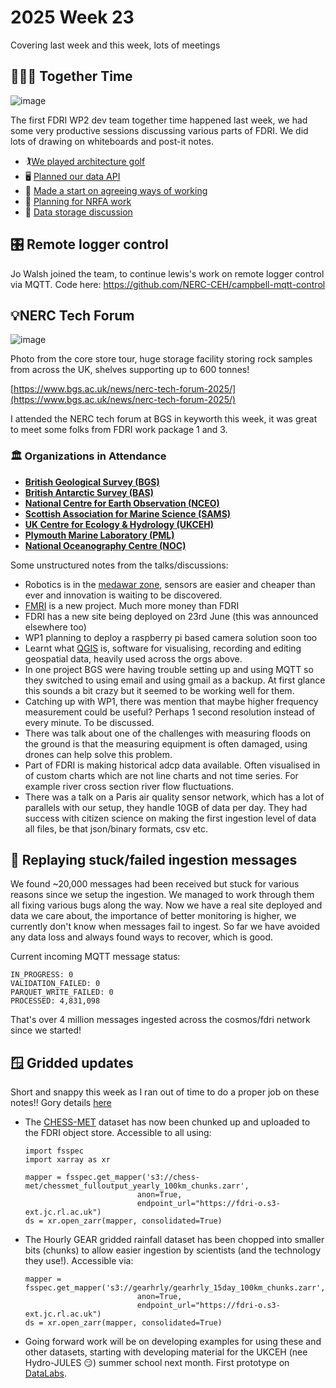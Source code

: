 # 2025 Week 23

Covering last week and this week, lots of meetings

## 🧑‍🤝‍🧑 Together Time
![image](https://github.com/user-attachments/assets/c674ed16-ec64-47e7-95c0-7bd1c7aa1b9b)

The first FDRI WP2 dev team together time happened last week, we had some very productive sessions discussing various parts of FDRI. We did lots of drawing on whiteboards and post-it notes.

- 🏌️[We played architecture golf](https://nerc-ceh.github.io/fdri_words/timeseries/discussions/20250528-architecture-golf.html)
- 🖥️ [Planned our data API](https://nerc-ceh.github.io/fdri_words/timeseries/discussions/20250528-api-planning.html)
- 👷 [Made a start on agreeing ways of working](https://nerc-ceh.github.io/fdri_words/timeseries/ways-of-working.html)
- 🌊 [Planning for NRFA work](https://nerc-ceh.github.io/fdri_words/timeseries/discussions/20250528-nrfa-planning.html)
- 🐘 [Data storage discussion](https://nerc-ceh.github.io/fdri_words/timeseries/discussions/20250529-data-storage.html)

## 🎛️ Remote logger control

Jo Walsh joined the team, to continue lewis's work on remote logger control via MQTT. Code here: https://github.com/NERC-CEH/campbell-mqtt-control


## 💡NERC Tech Forum
![image](https://github.com/user-attachments/assets/c5f1d09d-f431-43d5-be35-e5d1ab5d3565)

Photo from the core store tour, huge storage facility storing rock samples from across the UK, shelves supporting up to 600 tonnes!

[https://www.bgs.ac.uk/news/nerc-tech-forum-2025/](https://www.bgs.ac.uk/news/nerc-tech-forum-2025/)

I attended the NERC tech forum at BGS in keyworth this week, it was great to meet some folks from FDRI work package 1 and 3. 
### 🏛️ Organizations in Attendance

- **[British Geological Survey (BGS)](https://www.bgs.ac.uk/)**
- **[British Antarctic Survey (BAS)](https://www.bas.ac.uk/)**
- **[National Centre for Earth Observation (NCEO)](https://www.nceo.ac.uk/)**
- **[Scottish Association for Marine Science (SAMS)](https://www.sams.ac.uk/)**
- **[UK Centre for Ecology & Hydrology (UKCEH)](https://www.ceh.ac.uk/)**
- **[Plymouth Marine Laboratory (PML)](https://www.pml.ac.uk/)**
- **[National Oceanography Centre (NOC)](https://noc.ac.uk/)**

Some unstructured notes from the talks/discussions:
- Robotics is in the [medawar zone](https://en.wikipedia.org/wiki/Medawar_zone), sensors are easier and cheaper than ever and innovation is waiting to be discovered.
- [FMRI](https://fmri.ac.uk/) is a new project. Much more money than FDRI
- FDRI has a new site being deployed on 23rd June (this was announced elsewhere too)
- WP1 planning to deploy a raspberry pi based camera solution soon too
- Learnt what [QGIS](https://qgis.org/) is, software for visualising, recording and editing geospatial data, heavily used across the orgs above.
- In one project BGS were having trouble setting up and using MQTT so they switched to using email and using gmail as a backup. At first glance this sounds a bit crazy but it seemed to be working well for them.
- Catching up with WP1, there was mention that maybe higher frequency measurement could be useful? Perhaps 1 second resolution instead of every minute. To be discussed.
- There was talk about one of the challenges with measuring floods on the ground is that the measuring equipment is often damaged, using drones can help solve this problem.
- Part of FDRI is making historical adcp data available. Often visualised in of custom charts which are not line charts and not time series. For example river cross section river flow fluctuations.
- There was a talk on a Paris air quality sensor network, which has a lot of parallels with our setup, they handle 10GB of data per day. They had success with citizen science on making the first ingestion level of data all files, be that json/binary formats, csv etc.


## 🔁 Replaying stuck/failed ingestion messages

We found ~20,000 messages had been received but stuck for various reasons since we setup the ingestion. We managed to work through them all fixing various bugs along the way.
Now we have a real site deployed and data we care about, the importance of better monitoring is higher, we currently don't know when messages fail to ingest. So far we have avoided any data loss and always found ways to recover, which is good.

Current incoming MQTT message status:
```
IN_PROGRESS: 0
VALIDATION_FAILED: 0
PARQUET_WRITE_FAILED: 0
PROCESSED: 4,831,098
```

That's over 4 million messages ingested across the cosmos/fdri network since we started!


## 🪟 Gridded updates
Short and snappy this week as I ran out of time to do a proper job on these notes!! Gory details [here](https://github.com/orgs/NERC-CEH/projects/13/views/1?pane=issue&itemId=102907624&issue=NERC-CEH%7Cdri_gridded_data%7C40) 
- The [CHESS-MET](https://catalogue.ceh.ac.uk/documents/835a50df-e74f-4bfb-b593-804fd61d5eab) dataset has now been chunked up and uploaded to the FDRI object store. Accessible to all using:
  ```
  import fsspec
  import xarray as xr
  
  mapper = fsspec.get_mapper('s3://chess-met/chessmet_fulloutput_yearly_100km_chunks.zarr', 
                           anon=True, 
                           endpoint_url="https://fdri-o.s3-ext.jc.rl.ac.uk")
  ds = xr.open_zarr(mapper, consolidated=True)
  ```
- The Hourly GEAR gridded rainfall dataset has been chopped into smaller bits (chunks) to allow easier ingestion by scientists (and the technology they use!). Accessible via:
  ```
  mapper = fsspec.get_mapper('s3://gearhrly/gearhrly_15day_100km_chunks.zarr', 
                           anon=True, 
                           endpoint_url="https://fdri-o.s3-ext.jc.rl.ac.uk")
  ds = xr.open_zarr(mapper, consolidated=True)  
  ```
- Going forward work will be on developing examples for using these and other datasets, starting with developing material for the UKCEH (nee Hydro-JULES 😏) summer school next month. First prototype on [DataLabs](https://datalab.datalabs.ceh.ac.uk/resource/fdri/gdaccessnb/lab/tree/RTC%3Adri_gridded_data/notebooks).
